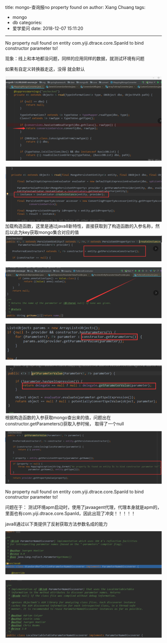 title: mongo-查询报no property found on
author: Xiang Chuang
tags:
  - mongo
  - db
categories:
  - 爱学爱问
date: 2018-12-07 15:11:20
---
No property null found on entity com.yiji.dtrace.core.SpanId to bind constructor parameter to!

现象：线上和本地都没问题，同样的应用同样的数据，就测试环境有问题


如果有自定义转换器走这，没得 就会默认

![upload successful](\images\pasted-6.png)

![upload successful](\images\pasted-7.png)
加载构造函数，这里是通过java8新特性，直接获取到了构造函数的入参名称，然后以此为key获取mongo集合对应的值
![upload successful](\images\pasted-8.png)

![upload successful](\images\pasted-9.png)

![upload successful](\images\pasted-10.png)

![upload successful](\images\pasted-11.png)
根据构造函数的入参获取mongo查出来的值，问题出在constructor.getParameters()获取入参时候， 取得了一个null

![upload successful](\images\pasted-12.png)

No property null found on entity com.yiji.dtrace.core.SpanId to bind constructor parameter to!

问题在于：
测试环境apm启动时，使用了javaagent代理，代理本身就是apm的，里面也有com.yiji.dtrace.core.SpanId，因此出现了冲突！！！！！

java8通过以下类提供了反射获取方法参数名成的能力

![upload successful](\images\pasted-14.png)

![upload successful](\images\pasted-15.png)